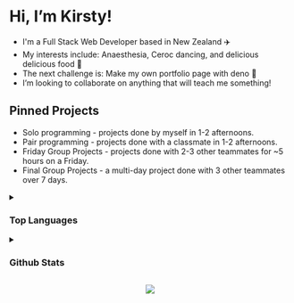  # Hi, I’m Kirsty! 

- I'm a Full Stack Web Developer based in New Zealand ✈️
- My interests include: Anaesthesia, Ceroc dancing, and delicious delicious food 🧋
- The next challenge is: Make my own portfolio page with deno 🦕
- I’m looking to collaborate on anything that will teach me something!

## Pinned Projects

- Solo programming - projects done by myself in 1-2 afternoons.
- Pair programming - projects done with a classmate in 1-2 afternoons.
- Friday Group Projects - projects done with 2-3 other teammates for ~5 hours on a Friday.
- Final Group Projects - a multi-day project done with 3 other teammates over 7 days.  

<details>
<summary> <h3>Top Languages</h3> </summary>
<br>
<p align="center">
<img src="https://github-readme-stats.vercel.app/api/top-langs/?username=Kirsty-Ammundsen&layout=compact&theme=dark" width="48%" >
</p>
</details>
<details>
<summary> <h3>Github Stats</h3> </summary>
<br>
<img src="https://github-readme-streak-stats.herokuapp.com/?user=Kirsty-Ammundsen&theme=dark" width="51%" >

<img src="https://github-readme-stats.vercel.app/api?username=Kirsty-Ammundsen&show_icons=true&theme=dark" alt="github stats" width="48%"/>
</details>


<p align="center">
  <a href="https://skillicons.dev">
    <img src="https://skillicons.dev/icons?i=js,html,css,react,tailwind" />
  </a>
</p>


<!---
Kirsty-Ammundsen/Kirsty-Ammundsen is a ✨ special ✨ repository because its `README.md` (this file) appears on your GitHub profile.
You can click the Preview link to take a look at your changes.
--->

